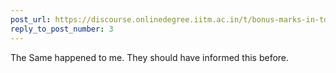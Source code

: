 ```yaml
---
post_url: https://discourse.onlinedegree.iitm.ac.in/t/bonus-marks-in-tds-for-jan-25/172246/4
reply_to_post_number: 3
---
```

The Same happened to me. They should have informed this before.